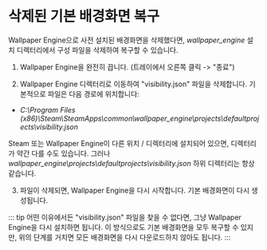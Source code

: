 # 삭제된 기본 배경화면 복구

Wallpaper Engine으로 사전 설치된 배경화면을 삭제했다면, *wallpaper_engine* 설치 디렉터리에서 구성 파일을 삭제하여 복구할 수 있습니다.

1. Wallpaper Engine을 완전히 끕니다. (트레이에서 오른쪽 클릭 -> "종료")

2. Wallpaper Engine 디렉터리로 이동하여 "visibility.json" 파일을 삭제합니다. 기본적으로 파일은 다음 경로에 위치합니다:

* *C:\Program Files (x86)\Steam\SteamApps\common\wallpaper_engine\projects\defaultprojects\visibility.json*

Steam 또는 Wallpaper Engine이 다른 위치 / 디렉터리에 설치되어 있으면, 디렉터리가 약간 다를 수도 있습니다. 그러나 *wallpaper_engine\projects\defaultprojects\visibility.json* 하위 디렉터리는 항상 같습니다.

3. 파일이 삭제되면, Wallpaper Engine을 다시 시작합니다. 기본 배경화면이 다시 생성됩니다.

::: tip 어떤 이유에서든 "visibility.json" 파일을 찾을 수 없다면, 그냥 Wallpaper Engine을 다시 설치하면 됩니다. 이 방식으로도 기본 배경화면을 모두 복구할 수 있지만, 위의 단계를 거치면 모든 배경화면을 다시 다운로드하지 않아도 됩니다. :::
